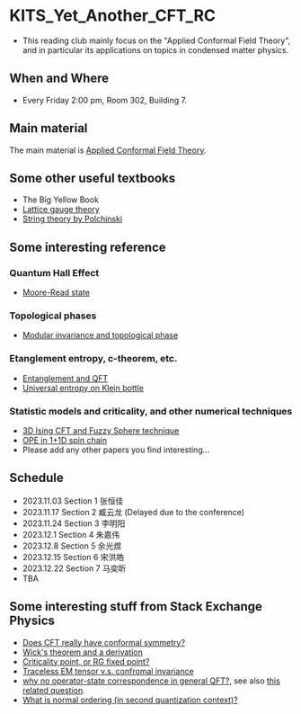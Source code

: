 # KITS_Yet_Another_CFT_RC
* This reading club mainly focus on the "Applied Conformal Field Theory", and in particular its applications on topics in condensed matter physics.
## When and Where
* Every Friday 2:00 pm, Room 302, Building 7.
## Main material
The main material is [Applied Conformal Field Theory](https://arxiv.org/abs/hep-th/9108028). 

## Some other useful textbooks
* The Big Yellow Book
* [Lattice gauge theory](https://journals.aps.org/rmp/abstract/10.1103/RevModPhys.51.659)
* [String theory by Polchinski](https://www.cambridge.org/core/books/abs/string-theory/conformal-field-theory/5CA151E88B12C248825A262624ADC7D6)
## Some interesting reference
### Quantum Hall Effect
* [Moore-Read state](https://www.physics.rutgers.edu/~gmoore/MooreReadNonabelions.pdf)

### Topological phases
* [Modular invariance and topological phase](https://arxiv.org/pdf/1202.4484.pdf)
### Etanglement entropy, c-theorem, etc.
* [Entanglement and QFT](https://arxiv.org/pdf/hep-th/0405152.pdf)
* [Universal entropy on Klein bottle](https://arxiv.org/pdf/1707.05812.pdf)
### Statistic models and criticality, and other numerical techniques
* [3D Ising CFT and Fuzzy Sphere technique](https://journals.aps.org/prx/pdf/10.1103/PhysRevX.13.021009)
* [OPE in 1+1D spin chain](https://arxiv.org/pdf/1901.06439.pdf)
* Please add any other papers you find interesting...

## Schedule
* 2023.11.03 Section 1 张恒佳
* 2023.11.17 Section 2 臧云龙 (Delayed due to the conference)
* 2023.11.24 Section 3 李明阳
* 2023.12.1 Section 4 朱嘉伟
* 2023.12.8 Section 5 余光煜
* 2023.12.15 Section 6 宋洪皓
* 2023.12.22 Section 7 马奕昕
* TBA
## Some interesting stuff from Stack Exchange Physics
* [Does CFT really have conformal symmetry?](https://physics.stackexchange.com/questions/412975/conformal-field-theory-does-not-have-conformal-symmetry)
* [Wick's theorem and a derivation](https://physics.stackexchange.com/questions/24157/why-how-is-this-wicks-theorem)
* [Criticality point, or RG fixed point?](https://physics.stackexchange.com/questions/317034/critical-2d-ising-model)
* [Traceless EM tensor v.s. confromal invariance](https://physics.stackexchange.com/questions/235246/relation-of-conformal-symmetry-and-traceless-energy-momentum-tensor)
* [why no operator-state correspondence in general QFT?](https://physics.stackexchange.com/questions/88773/operator-state-correspondence-in-qft), see also [this related question](https://physics.stackexchange.com/questions/747918/why-is-the-limiting-operator-in-the-cft-state-operator-correspondence-well-defin).
* [What is normal ordering (in second quantization context)?](https://physics.stackexchange.com/questions/345898/how-exactly-is-normal-ordering-an-operator-defined?noredirect=1&lq=1)

